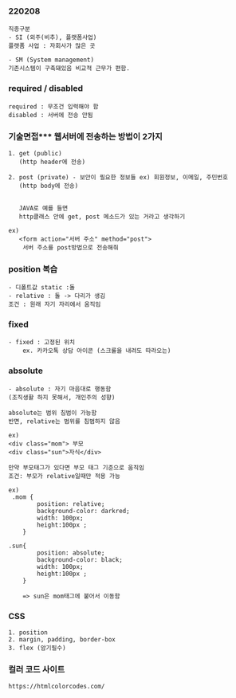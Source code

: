 ### 220208
    직종구분
    - SI (외주(비추), 플랫폼사업)
    플랫폼 사업 : 자회사가 많은 곳

    - SM (System management)
    기존시스템이 구축돼있음 비교적 근무가 편함.

### required / disabled
    required : 무조건 입력해야 함
    disabled : 서버에 전송 안됨



### 기술면접*** 웹서버에 전송하는 방법이 2가지

    1. get (public)
       (http header에 전송)

    2. post (private) - 보안이 필요한 정보들 ex) 회원정보, 이메일, 주민번호
       (http body에 전송)


       JAVA로 예를 들면 
       http클래스 안에 get, post 메소드가 있는 거라고 생각하기
    
    ex)
       <form action="서버 주소" method="post">
        서버 주소를 post방법으로 전송해줘


### position 복습 
    - 디폴트값 static :돌
    - relative : 돌 -> 다리가 생김
    조건 : 원래 자기 자리에서 움직임
###
### fixed
    - fixed : 고정된 위치
        ex. 카카오톡 상담 아이콘 (스크롤을 내려도 따라오는)


### absolute
    - absolute : 자기 마음대로 행동함
    (조직생활 하지 못해서, 개인주의 성향)
         
    absolute는 범위 침범이 가능함 
    반면, relative는 범위를 침범하지 않음 

    ex)
    <div class="mom"> 부모
    <div class="sun">자식</div>

    만약 부모태그가 있다면 부모 태그 기준으로 움직임
    조건: 부모가 relative일때만 적용 가능

    ex)
     .mom {
            position: relative;
            background-color: darkred;
            width: 100px;
            height:100px ;
        }

    .sun{
            position: absolute;
            background-color: black;
            width: 100px;
            height:100px ;
        }

        => sun은 mom태그에 붙어서 이동함


### CSS 
    1. position
    2. margin, padding, border-box
    3. flex (암기필수)


### 컬러 코드 사이트
    https://htmlcolorcodes.com/